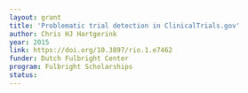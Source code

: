 ```yaml
---
layout: grant
title: 'Problematic trial detection in ClinicalTrials.gov'
author: Chris HJ Hartgerink
year: 2015
link: https://doi.org/10.3897/rio.1.e7462
funder: Dutch Fulbright Center
program: Fulbright Scholarships
status:
---
```

